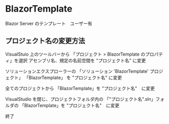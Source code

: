 # BlazorTemplate
Blazor Server のテンプレート　ユーザー有

## プロジェクト名の変更方法
VisualStuio 上のツールバーから
「プロジェクト > BlazorTemplate のプロパティ」を選択
アセンブリ名、規定の名前空間を "プロジェクト名" に変更

ソリューションエクスプローラーの
「ソリューション 'BlazorTemplate' プロジェクト」
「BlazorTemplate」
を "プロジェクト名" に変更

全てのプロジェクトから
「BlazorTemplate」を "プロジェクト名"　に変更

VisualStudio を閉じ、プロジェクトフォルダ内の
「"プロジェクト名".sln」フォルダの
「BlazorTemplate」を "プロジェクト名"　に変更

終了
